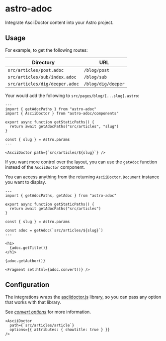 # astro-adoc

Integrate AsciiDoctor content into your Astro project.

## Usage

For example, to get the following routes:

| Directory | URL
| --- | ---
| `src/articles/post.adoc` | `/blog/post`
| `src/articles/sub/index.adoc` | `/blog/sub`
| `src/articles/dig/deeper.adoc` | `/blog/dig/deeper`

Your would add the following to `src/pages/blog/[...slug].astro`:

```astro
---
import { getAdocPaths } from "astro-adoc"
import { AsciiDoctor } from "astro-adoc/components"

export async function getStaticPaths() {
  return await getAdocPaths("src/articles", "slug")
}

const { slug } = Astro.params
---

<AsciiDoctor path={`src/articles/${slug}`} />
```

If you want more control over the layout, you can use the `getAdoc` function
instead of the `AsciiDoctor` component.

You can access anything from the returning `AsciiDoctor.Document` instance you want to display.

```astro
---
import { getAdocPaths, getAdoc } from "astro-adoc"

export async function getStaticPaths() {
  return await getAdocPaths("src/articles")
}

const { slug } = Astro.params

const adoc = getAdoc(`src/articles/${slug}`)
---

<h1>
  {adoc.getTitle()}
</h1>

{adoc.getAuthor()}

<Fragment set:html={adoc.convert()} />
```

## Configuration

The integrations wraps the [asciidoctor.js](https://docs.asciidoctor.org/asciidoctor.js/) library, so you can pass any option
that works with that library.

See [_convert options_](https://docs.asciidoctor.org/asciidoctor.js/latest/processor/convert-options/) for more information.

```astro
<AsciiDoctor
  path={`src/articles/article`}
  options={{ attributes: { showtitle: true } }}
/>
```